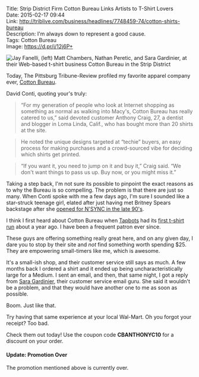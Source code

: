 Title: Strip District Firm Cotton Bureau Links Artists to T-Shirt Lovers  
Date: 2015-02-17 09:44  
Link: http://triblive.com/business/headlines/7748459-74/cotton-shirts-bureau  
Description: I'm always down to represent a good cause.  
Tags: Cotton Bureau  
Image: https://d.pr/i/12j6P+  

![Jay Fanelli, (left) Matt Chambers, Nathan Peretic, and Sara Gardinier, at their Web-based t-shirt business Cotton Bureau in the Strip District][1]

Today, The Pittsburg Tribune-Review profiled my favorite apparel company ever, [Cotton Bureau][2]. 

David Conti, quoting your's truly:

> “For my generation of people who look at Internet shopping as something as normal as walking into Macy's, Cotton Bureau has really catered to us,” said devoted customer Anthony Craig, 27, a dentist and blogger in Loma Linda, Calif., who has bought more than 20 shirts at the site.

> He noted the unique designs targeted at “techie” buyers, an easy process for making purchases and a crowd-sourced vibe for deciding which shirts get printed.

> “If you want it, you need to jump on it and buy it,” Craig said. “We don't want things to pass us up. Buy now, or you might miss it.”

Taking a step back, I'm not sure its possible to pinpoint the exact reasons as to why the Bureau is so compelling. The problem is that there are just so many. When Conti spoke with me a few days ago, I'm sure I sounded like a star-struck teenage girl, elated after just having met Britney Spears backstage after she [opened for N'SYNC in the late 90's][3]. 

I think I first heard about Cotton Bureau when [Tapbots][4] had its [first t-shirt run][5] about a year ago. I have been a frequent patron ever since.

These guys are offering something really great here, and on any given day, I dare you to stop by their site and *not* find something worth spending $25. They are empowering small-timers like me, which is awesome.

It's a small-ish shop, and their customer service still says as much. A few months back I ordered a shirt and it ended up being uncharacteristically large for a Medium. I sent an email, and then, that same night, I got a reply from [Sara Gardinier][6], their customer service email guru. She said it wouldn't be a problem, and that they would have another one to me as soon as possible.

Boom. Just like that. 

Try having that same experience at your local Wal-Mart. Oh you forgot your receipt? Too bad.

Check them out today! Use the coupon code <b>CBANTHONYC10</b> for a discount on your order.

<aside class="update">

#### Update: Promotion Over

The promotion mentioned above is currently over.

</aside>

[1]: https://d.pr/i/12j6P+ "Cotton Bureau people"
[2]: http://www.cottonbureau.com "Cotton Bureau"
[3]: https://en.wikipedia.org/wiki/List_of_Britney_Spears_concert_tours "Wikipedia: Britney Spears concerts"
[4]: http://www.tapbots.com/ "Tapbots, creators of Tweetbot and Calcbot"
[5]: https://twitter.com/cottonbureau/status/440520932411838465 "The first Tapbots t-shirt on Cotton Bureau"
[6]: https://twitter.com/saragardinier "Cotton Bureau's customer service guru"